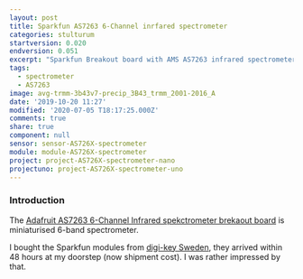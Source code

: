 ```yaml
---
layout: post
title: Sparkfun AS7263 6-Channel inrfared spectrometer
categories: stulturum
startversion: 0.020
endversion: 0.051
excerpt: "Sparkfun Breakout board with AMS AS7263 infrared spectrometer"
tags:
  - spectrometer
  - AS7263
image: avg-trmm-3b43v7-precip_3B43_trmm_2001-2016_A
date: '2019-10-20 11:27'
modified: '2020-07-05 T18:17:25.000Z'
comments: true
share: true
component: null
sensor: sensor-AS726X-spectrometer
module: module-AS726X-spectrometer
project: project-AS726X-spectrometer-nano
projectuno: project-AS726X-spectrometer-uno
---
```


### Introduction

The [Adafruit AS7263 6-Channel Infrared spekctrometer brekaout board](https://www.sparkfun.com/products/14351) is miniaturised 6-band spectrometer.

I bought the Sparkfun modules from [digi-key Sweden](https://www.digikey.se), they arrived within 48 hours at my doorstep (now shipment cost). I was rather impressed by that.
